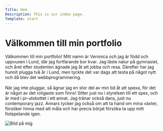 ```yaml
---
Title: Hem
Description: This is our index page.
Template: start
---
```


Välkommen till min portfolio
==========================

Välkommen till min portfolio! Mitt namn är Veronica och jag är född och uppvuxen i Lund, där jag fortfarande bor kvar. Jag läste natur på gymnasiet, och året efter studenten ägnade jag åt att jobba och resa. Därefter har jag hunnit plugga två år i Lund, men tyckte det var dags att testa på något nytt och då blev det webbprogrammering. <br><br>
När jag inte pluggar, så ägnar jag en stor del av min tid åt att spexa, för det är något av det roligaste som finns! Sitter just nu i styrelsen till ett spex, och är med i pr-utskottet i ett annat. Jag tränar också dans, just nu contemporary jazz. Annars tycker jag också om att ta hand om mina växter, försöker hinna med att måla och har precis börjat försöka ta upp mitt fiolspelande igen.

<picture>
  <source media="(min-width:767px)" srcset="%assets_url%/img/me2_270.jpg, %assets_url%/img/me2_540.jpg 2x">
  <img src="%assets_url%/img/me2_160.jpg" srcset="%assets_url%/img/me2_320.jpg 2x, %assets_url%/img/me2_540.jpg 3x" alt="Bild på mig">
</picture>
